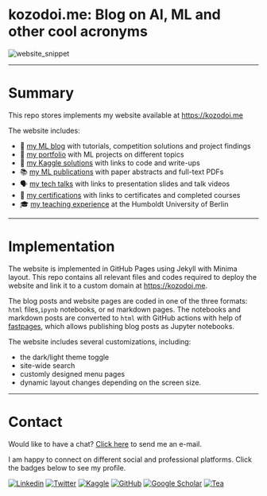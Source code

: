 # kozodoi.me: Blog on AI, ML and other cool acronyms

![website_snippet](https://i.postimg.cc/4yLPcHcf/ezgif-com-gif-maker-2.gif)

---

# Summary

This repo stores implements my website available at https://kozodoi.me

The website includes:
- 📜 [my ML blog](https://kozodoi.me/blog/) with tutorials, competition solutions and project findings
- 📁 [my portfolio](https://kozodoi.me/portfolio/) with ML projects on different topics
- 🥇 [my Kaggle solutions](https://kozodoi.me/kaggle/) with links to code and write-ups
- 📚 [my ML publications](https://kozodoi.me/papers/) with paper abstracts and full-text PDFs
- 🗣 [my tech talks](https://kozodoi.me/talks/) with links to presentation slides and talk videos
- 🧩 [my certifications](https://kozodoi.me/certifications/) with links to certificates and completed courses
- 🎓 [my teaching experience](https%//kozodoi&me/teaching/) at the Humboldt University of Berlin

---

# Implementation 

The website is implemented in GitHub Pages using Jekyll with Minima layout. This repo contains all relevant files and codes required to deploy the website and link it to a custom domain at https://kozodoi.me.

The blog posts and website pages are coded in one of the three formats: `html` files,`ipynb` notebooks,  or `md` markdown pages. The notebooks and markdown posts are converted to `html` with GitHub actions with help of [fastpages](https://github.com/fastai/fastpages), which allows publishing blog posts as Jupyter notebooks. 

The website includes several customizations, including:
- the dark/light theme toggle
- site-wide search
- customly designed menu pages
- dynamic layout changes depending on the screen size. 

---

# Contact

Would like to have a chat? <a href="mailto:n.kozodoi@icloud.com">Click here</a> to send me an e-mail.

I am happy to connect on different social and professional platforms. Click the badges below to see my profile.

[![Linkedin](https://img.shields.io/badge/-LinkedIn-306EA8?style=flat&logo=Linkedin&logoColor=white&link=https://www.linkedin.com/in/kozodoi/)](https://www.linkedin.com/in/kozodoi/) 
[![Twitter](https://img.shields.io/badge/-Twitter-4B9AE5?style=flat&logo=Twitter&logoColor=white&link=https://www.twitter.com/n_kozodoi)](https://www.twitter.com/n_kozodoi)
[![Kaggle](https://img.shields.io/badge/-Kaggle-5DB0DB?style=flat&logo=Kaggle&logoColor=white&link=https://www.kaggle.com/kozodoi)](https://www.kaggle.com/kozodoi)
[![GitHub](https://img.shields.io/badge/-GitHub-2F2F2F?style=flat&logo=github&logoColor=white&link=https://www.github.com/kozodoi)](https://www.github.com/kozodoi)
[![Google Scholar](https://img.shields.io/badge/-Google_Scholar-676767?style=flat&logo=google-scholar&logoColor=white&link=https://scholar.google.com/citations?user=58tMuD0AAAAJ&amp;hl=en)](https://scholar.google.com/citations?user=58tMuD0AAAAJ&amp;hl=en)
[![Tea](https://img.shields.io/badge/-Buy_me_a_tea-yellow?style=flat&logo=buymeacoffee&logoColor=white&link=https://www.buymeacoffee.com/kozodoi)](https://www.buymeacoffee.com/kozodoi)